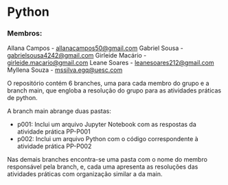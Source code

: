 # Python

### Membros:

Allana Campos - allanacampos50@gmail.com
Gabriel Sousa - gabrielsousa4242@gmail.com
Girleide Macário - girleide.macario@gmail.com
Leane Soares - leanesoares212@gmail.com
Myllena Souza - mssilva.egq@uesc.com

O repositório contém 6 branches, uma para cada membro do grupo e a branch main, que engloba a resolução do grupo para as atividades práticas de python.

A branch main abrange duas pastas:
* p001:
  Inclui um arquivo Jupyter Notebook com as respostas da atividade prática PP-P001
* p002:
  Inclui um arquivo Python com o código correspondente à atividade prática PP-P002
  
Nas demais branches encontra-se uma pasta com o nome do membro responsável pela branch, e, cada uma apresenta as resoluções das atividades práticas com organização similar a da main.
